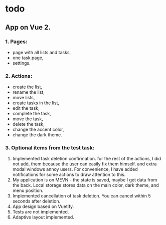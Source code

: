 # todo
## App on Vue 2.

### 1. Pages:
- page with all lists and tasks,
- one task page,
- settings.

### 2. Actions:
- create the list, 
- rename the list,
- move lists,
- create tasks in the list,
- edit the task,
- complete the task,
- move the task,
- delete the task,
- change the accent color,
- change the dark theme.

### 3. Optional items from the test task:
1) Implemented task deletion confirmation.
for the rest of the actions, I did not add, them because the user can easily fix them himself. and extra modal windows annoy users.
For convenience, I have added notifications for some actions to draw attention to this.
2) My application is on MEVN - the state is saved, maybe I get data from the back. Local storage stores data on the main color, dark theme, and menu position.
3) Implemented cancellation of task deletion. You can cancel within 5 seconds after deletion.
4) App design based on Vuetify.
5) Tests are not implemented.
6) Adaptive layout implemented.
